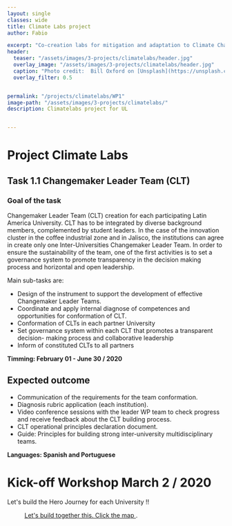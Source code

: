 ```yaml
---
layout: single
classes: wide
title: Climate Labs project
author: Fabio

excerpt: "Co-creation labs for mitigation and adaptation to Climate Change"
header:
  teaser: "/assets/images/3-projects/climatelabs/header.jpg"
  overlay_image: "/assets/images/3-projects/climatelabs/header.jpg"
  caption: "Photo credit:  Bill Oxford on [Unsplash](https://unsplash.com/@bill_oxford)"
  overlay_filter: 0.5


permalink: "/projects/climatelabs/WP1"
image-path: "/assets/images/3-projects/climatelabs/"
description: Climatelabs project for UL


---
```



# Project Climate Labs

## Task 1.1 Changemaker Leader Team (CLT)

### Goal of the task

Changemaker Leader Team (CLT) creation for each participating Latin America University.
CLT has to be integrated by diverse background members, complemented by student leaders.
In the case of the innovation cluster in the coffee industrial zone and in Jalisco,
the institutions can agree in create only one Inter-Universities Changemaker Leader
Team. In order to ensure the sustainability of the team, one of the first activities is to set
a governance system to promote transparency in the decision making process and
horizontal and open leadership.

Main sub-tasks are:

- Design of the instrument to support the development of effective Changemaker  Leader Teams.
- Coordinate and apply internal diagnose of competences and opportunities for conformation of CLT.
- Conformation of CLTs in each partner University
- Set governance system within each CLT that promotes a transparent decision- making process and collaborative leadership
- Inform of constituted CLTs to all partners


**Timming: February 01 - June 30 / 2020**

## Expected outcome


- Communication of the requirements for the team conformation.
- Diagnosis rubric application (each institution).
- Video conference sessions with the leader WP team to check progress and receive feedback about the CLT building process.
- CLT operational principles declaration document.
- Guide: Principles for building strong inter-university multidisciplinary teams.

**Languages:  Spanish and Portuguese**


# Kick-off Workshop March 2 / 2020


Let's build the Hero Journey for each University !!


<figure style="width: 100%" class="align-center">
  <a href="https://hackmd.io/@3Xkjjd8FTR6qcpfmQs2OEg/climatelabs/https%3A%2F%2Fhackmd.io%2FhAXZhrIdSmK-_nfA3yythg">
    <img src="{{ site.baseurl | append:page.image-path | append:'ERPI-workshop.jpg'}}" alt="">
  </a>
  <figcaption> <a href="https://hackmd.io/@3Xkjjd8FTR6qcpfmQs2OEg/climatelabs/https%3A%2F%2Fhackmd.io%2FhAXZhrIdSmK-_nfA3yythg" target="_blank">Let's build together this. Click the map </a>. </figcaption> </figure>

